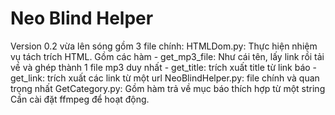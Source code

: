 # Neo Blind Helper
Version 0.2 vừa lên sóng gồm 3 file chính: 
  HTMLDom.py: Thực hiện nhiệm vụ tách trích HTML. Gồm các hàm
    - get_mp3_file: Như cái tên, lấy link rồi tải về và ghép thành 1 file mp3 duy nhất
    - get_title: trích xuất title từ link báo 
    - get_link: trích xuất các link từ một url
  NeoBlindHelper.py: file chính và quan trọng nhất
  GetCategory.py: Gồm hàm trả về mục báo thích hợp từ một string
Cần cài đặt ffmpeg để hoạt động.
